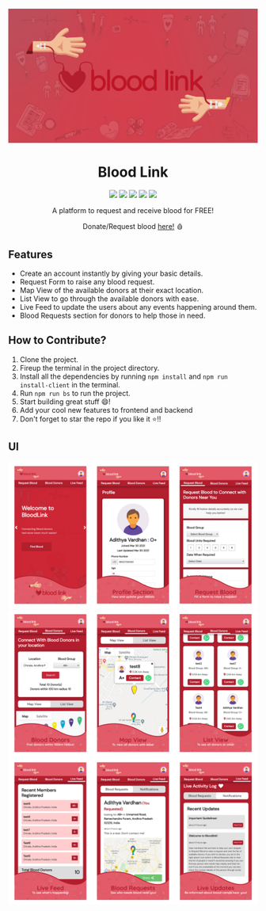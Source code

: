 <p align="center">
   <img src="https://github.com/im-adithya/BloodLink/blob/master/Pictures/BloodLink-Cover.jpg?raw=true">
</p>

<h1 align="center">Blood Link</h1>
<p align="center">
    <img src="https://img.shields.io/github/issues/im-adithya/Sketchify?style=flat-square&logo=appveyor&color=teal">
    <img src="https://img.shields.io/github/issues-closed/im-adithya/Sketchify?style=flat-square&logo=appveyor&color=teal">
    <img src="https://img.shields.io/github/forks/im-adithya/Sketchify?style=flat-square&logo=appveyor&color=teal">
    <img src="https://img.shields.io/github/stars/im-adithya/Sketchify?style=flat-square&logo=appveyor&color=teal">
    <img src="https://img.shields.io/github/license/im-adithya/Sketchify?style=flat-square&logo=appveyor&color=teal">
</p>
<p align="center">A platform to request and receive blood for FREE!</p>

<p align="center">Donate/Request blood <a href="https://mernbloodlink.herokuapp.com/">here!</a> 🩸</p>

## Features

- Create an account instantly by giving your basic details.
- Request Form to raise any blood request.
- Map View of the available donors at their exact location.
- List View to go through the available donors with ease.
- Live Feed to update the users about any events happening around them.
- Blood Requests section for donors to help those in need.

## How to Contribute?

1. Clone the project.
2. Fireup the terminal in the project directory.
3. Install all the dependencies by running `npm install` and `npm run install-client` in the terminal.
4. Run `npm run bs` to run the project.
5. Start building great stuff :smile:!
6. Add your cool new features to frontend and backend
7. Don't forget to star the repo if you like it :star:!!

## UI
<p align="center">
    <img src="https://github.com/im-adithya/BloodLink/blob/master/Pictures/Display-01.png?raw=true">
    <img src="https://github.com/im-adithya/BloodLink/blob/master/Pictures/Display-02.png?raw=true">
    <img src="https://github.com/im-adithya/BloodLink/blob/master/Pictures/Display-03.png?raw=true">
</p>
